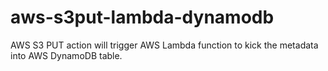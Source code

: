 # aws-s3put-lambda-dynamodb
AWS S3 PUT action will trigger AWS Lambda function to kick the metadata into AWS DynamoDB table.
